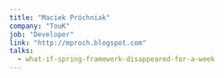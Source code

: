 ```yaml
---
title: "Maciek Próchniak"
company: "TouK"
job: "Developer"
link: "http://mproch.blogspot.com"
talks:
  - what-if-spring-framework-disappeared-for-a-week
---
```

